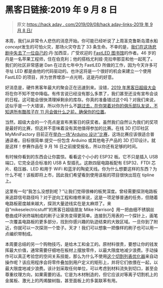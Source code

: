 # 黑客日链接:2019 年 9 月 8 日

> 原文:[https://hack aday . com/2019/09/08/hack aday-links-2019 年 9 月 8 日/](https://hackaday.com/2019/09/08/hackaday-links-september-8-2019/)

本周，我们从非常令人悲伤的消息开始。你可能已经听说了上周圣克鲁斯岛潜水船*concept*发生的可怕火灾，那场火灾夺去了 33 条生命。不幸的是，[我们在这场悲剧中失去了一位自己的](https://www.reddit.com/r/FastLED/comments/czd31f/dan_garcia_passed_away/):丹·加西亚，广受欢迎的 [FastLED 图书馆](http://fastled.io/)的作者。46 岁的丹是一名苹果工程师，住在伯克利；他的搭档尤利娅·克拉申那亚和他一起死了。我们的社区非常感谢 Dan 在过去七年中为 FastLED 所做的工作，因为今天许多可寻址 LED 都是由他的代码驱动的。也许这将是一个很好的机会来建立一个使用 FastLED 的项目，并为世界增添一点光明，这是丹的好意。

好消息是，硬件黑客年最大的聚会正在迅速到来。没错，[2019 年黑客日超级大会](https://hackaday.com/2019/05/28/hackaday-superconference-tickets-and-proposals-are-live-right-now/)将在你不知不觉中降临。有传言说已经没有那么多票了，我们甚至还没有宣布会谈的日程。这可能会很快清理掉剩余的库存。你真的准备错过这个吗？对我们来说，这似乎是一个大错误，所以你为什么不[跳过去，在你哭着对你的俱乐部队友说，不知道所有酷孩子在 11 月会做什么之前，确保你的位置](https://www.eventbrite.com/e/hackaday-superconference-2019-tickets-60129236164?aff=0528com)。

当然，超级大会的一个亮点是宣布黑客日的获奖者。虽然我们自然认为我们的奖项是最好的比赛，但这并不意味着没有其他值得参加的比赛。在线 3D 打印社区 MyMiniFactory 目前正在[举办一场“Arduino 设计”比赛](https://www.myminifactory.com/competition/design-with-arduino-176)，这场比赛应该很适合普通读者。目标很简单:提交一份包含 Arduino 或其他电子产品的 3D 打印设计。就是这样！参赛作品在 9 月 16 日之前接受报名，所以你还有足够的时间。

有时候你看到的东西会让你震惊。看看这个小小的 ESP32 板。它不只是插入 USB 端口，它完全适合标准的 USB A 型插孔。这款四层电路板配有 ESP32、FTDI 芯片、稳压器、LED 和用于 WiFi 和蓝牙的陶瓷天线。你为什么想要这样的东西？为什么不呢！该板即将上市，因此我们希望看到使用该板的项目很快出现在 tipline 上。

这里有一句“我怎么没想到呢？”让我们觉得很棒的板凳深度。曾经需要探测电路板来追踪信号路径吗？对于逆向工程和维修来说，这是一项足够普通的任务，但随着电路板密度越来越大，探测大量迹线实在是太麻烦了。来自“mikeselectricstuff”的黑客日超级朋友 Mike Harrison】用一把由细不锈钢丝卷曲成环状终端制成的刷子让家务变得更简单。连接到万用表的一个探针上，画笔一次覆盖电路板的更多部分，找到你感兴趣的轨迹结束的大致区域。一旦你到了附近，你就可以一次探测一个垫子。天才！我们可以想象一把像样的刷子也可以用一点编织带制成。

本周要总结的另一个购物技巧，是给木工和金工的。原材料很贵，要想让你的钱发挥最大价值，通常需要仔细地在板材上摆放零件，以最大限度地减少浪费。手动操作可以真正考验您的空间关系技能，那么为什么不使用[这个切割列表优化器](https://thenewbiewoodworker.com/articles/cutlistoptimizer/)来自动操作呢？该应用程序会将零件叠加到用户定义的矩形上，并将它们依偎在一起，以最大限度地减少浪费。该计划采取任何单位，可以考虑到材料流失到切口，甚至会尊重纹理方向，如果需要的话。它是为木材制造的，但它应该对等离子切割机上的金属板、激光上的丙烯酸树脂，甚至面板上的多氯联苯有用。